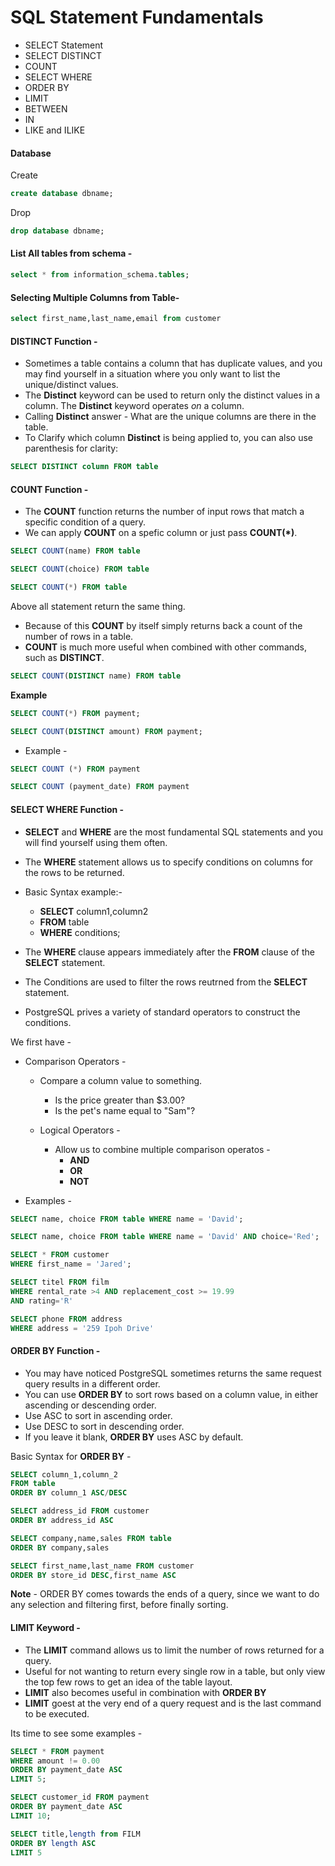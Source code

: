 # SQL Statement Fundamentals

* SELECT Statement
* SELECT DISTINCT
* COUNT
* SELECT WHERE
* ORDER BY
* LIMIT
* BETWEEN
* IN
* LIKE and ILIKE



#### Database

Create
```sql
create database dbname;
```
Drop
```sql
drop database dbname;
```

#### List All tables from schema - 

```sql
select * from information_schema.tables;
```

#### Selecting Multiple Columns from Table-

```sql
select first_name,last_name,email from customer
```

#### DISTINCT Function - 

* Sometimes a table contains a column that has duplicate values, and you may find yourself in a situation where you only want to list the unique/distinct values. 
* The __Distinct__ keyword can be used to return only the distinct values in a column.  The __Distinct__ keyword operates _on_ a column. 
* Calling __Distinct__ answer - What are the unique columns are there in the table.
* To Clarify which column __Distinct__ is being applied to, you can also use parenthesis for clarity:

```sql
SELECT DISTINCT column FROM table
```


#### COUNT Function - 

* The __COUNT__ function returns the number of input rows that match a specific condition of a query. 
* We can apply __COUNT__ on a spefic column or just pass __COUNT(*)__. 

```sql
SELECT COUNT(name) FROM table
```
```sql
SELECT COUNT(choice) FROM table
```
```sql
SELECT COUNT(*) FROM table
```

Above all statement return the same thing. 

* Because of this __COUNT__ by itself simply returns    back a count of the number of rows in a table. 
* **COUNT** is much more useful when combined with other commands, such as **DISTINCT**. 

```sql
SELECT COUNT(DISTINCT name) FROM table
```

**Example**

```sql
SELECT COUNT(*) FROM payment;
```

```sql
SELECT COUNT(DISTINCT amount) FROM payment;
```

* Example - 

```sql
SELECT COUNT (*) FROM payment
```

```sql
SELECT COUNT (payment_date) FROM payment
```

#### SELECT WHERE Function - 

* **SELECT** and **WHERE** are the most fundamental SQL statements and you will find yourself using them often. 
* The **WHERE** statement allows us to specify conditions on columns for the rows to be returned. 
* Basic Syntax example:- 

    *  **SELECT** column1,column2
    * **FROM** table
    * **WHERE** conditions;

* The **WHERE** clause appears immediately after the **FROM** clause of the **SELECT** statement. 
* The Conditions are used to filter the rows reutrned from the **SELECT** statement. 
* PostgreSQL prives a variety of standard operators to construct the conditions. 

We first have - 

* Comparison Operators - 
   * Compare a column value to something.
        * Is the price greater than $3.00?
        * Is the pet's name equal to "Sam"?
   * Logical Operators - 

     * Allow us to combine multiple comparison operatos - 
        * **AND**
        * **OR**
        * **NOT**   

* Examples -

```sql
SELECT name, choice FROM table WHERE name = 'David';
```  

```sql
SELECT name, choice FROM table WHERE name = 'David' AND choice='Red';
```  

```sql
SELECT * FROM customer
WHERE first_name = 'Jared';
``` 

```sql
SELECT titel FROM film
WHERE rental_rate >4 AND replacement_cost >= 19.99
AND rating='R'
```

```sql
SELECT phone FROM address
WHERE address = '259 Ipoh Drive'
```

#### ORDER BY Function - 

* You may have noticed PostgreSQL sometimes returns the same request query results in a different order. 
* You can use **ORDER BY** to sort rows based on a column value, in either ascending or descending order. 
* Use ASC to sort in ascending order. 
* Use DESC to sort in descending order. 
* If you leave it blank, **ORDER BY** uses ASC by default.


Basic Syntax for **ORDER BY** - 

```sql
SELECT column_1,column_2
FROM table
ORDER BY column_1 ASC/DESC
```

```sql
SELECT address_id FROM customer
ORDER BY address_id ASC
```

```sql
SELECT company,name,sales FROM table
ORDER BY company,sales
```

```sql
SELECT first_name,last_name FROM customer
ORDER BY store_id DESC,first_name ASC
```

**Note** - ORDER BY comes towards the ends of a query, since we want to do any selection and filtering first, before finally sorting. 


#### LIMIT Keyword - 

* The **LIMIT** command allows us to limit the number of rows returned for a query. 
* Useful for not wanting to return every single row in a table, but only view the top few rows to get an idea of the table layout.
* **LIMIT** also becomes useful in combination with **ORDER BY**
* **LIMIT** goest at the very end of a query request and is the last command to be executed. 

Its time to see some examples - 

``` sql
SELECT * FROM payment
WHERE amount != 0.00
ORDER BY payment_date ASC
LIMIT 5;
```

``` sql
SELECT customer_id FROM payment
ORDER BY payment_date ASC
LIMIT 10;
```

``` sql
SELECT title,length from FILM
ORDER BY length ASC
LIMIT 5
```